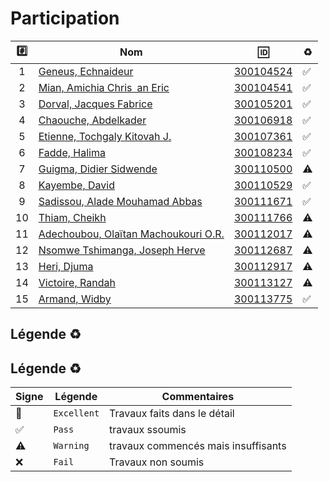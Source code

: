 # Participation

| :hash: | Nom                                                                  | :id:                   | :recycle:         |
|:------:|----------------------------------------------------------------------|------------------------|-------------------|
|  1     | [Geneus, Echnaideur](https://github.com/Echnaideurgeneus)            | [300104524](300104524) | :white_check_mark:|
|  2     | [Mian, Amichia Chris an Eric](https://github.com/Romeomian)          | [300104541](300104541) | :white_check_mark:|
|  3     | [Dorval, Jacques Fabrice](https://github.com/BgbgL13)                | [300105201](300105201) | :white_check_mark:|
|  4     | [Chaouche, Abdelkader](https://github.com/AEKchaouche)               | [300106918](300106918) | :white_check_mark:|
|  5     | [Etienne, Tochgaly Kitovah J.](https://github.com/toch90)            | [300107361](300107361) | :white_check_mark:|
|  6     | [Fadde, Halima](https://github.com/halimabzn)                        | [300108234](300108234) | :white_check_mark:|
|  7     | [Guigma, Didier Sidwende](https://github.com/didier300110500)        | [300110500](300110500) | :warning:         |
|  8     | [Kayembe, David](https://github.com/TEC24)                           | [300110529](300110529) | :white_check_mark:|
|  9     | [Sadissou, Alade Mouhamad Abbas](https://github.com/AbbasSadissou)   | [300111671](300111671) | :white_check_mark:|
| 10     | [Thiam, Cheikh](https://github.com/Cheikhthiam)                      | [300111766](300111766) | :warning:         |
| 11     | [Adechoubou, Olaïtan Machoukouri O.R.](https://github.com/ordenrosae)| [300112017](300112017) | :warning:         |
| 12     | [Nsomwe Tshimanga, Joseph Herve](https://github.com/jthn9022)        | [300112687](300112687) | :warning:         |
| 13     | [Heri, Djuma](https://github.com/djumaster)                          | [300112917](300112917) | :warning:         |
| 14     | [Victoire, Randah](https://github.com/Futureseven)                   | [300113127](300113127) | :warning:         |
| 15     | [Armand, Widby](https://github.com/widby)                            | [300113775](300113775) | :white_check_mark:|

## Légende :recycle: 
 
## Légende  :recycle:

| Signe              | Légende       | Commentaires                        |
|--------------------|---------------|-------------------------------------|
| :100:              | `Excellent`   | Travaux faits dans le détail        |
| :white_check_mark: | `Pass`        | travaux ssoumis                     |
|  :warning:         | `Warning`     | travaux commencés mais insuffisants |
|  :x:               | `Fail`        | Travaux non soumis                  |
